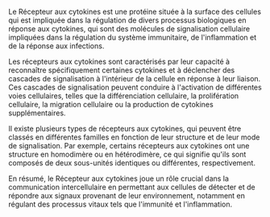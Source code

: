 Le Récepteur aux cytokines est une protéine située à la surface des cellules qui est impliquée dans la régulation de divers processus biologiques en réponse aux cytokines, qui sont des molécules de signalisation cellulaire impliquées dans la régulation du système immunitaire, de l'inflammation et de la réponse aux infections. 

Les récepteurs aux cytokines sont caractérisés par leur capacité à reconnaître spécifiquement certaines cytokines et à déclencher des cascades de signalisation à l'intérieur de la cellule en réponse à leur liaison. Ces cascades de signalisation peuvent conduire à l'activation de différentes voies cellulaires, telles que la différenciation cellulaire, la prolifération cellulaire, la migration cellulaire ou la production de cytokines supplémentaires.

Il existe plusieurs types de récepteurs aux cytokines, qui peuvent être classés en différentes familles en fonction de leur structure et de leur mode de signalisation. Par exemple, certains récepteurs aux cytokines ont une structure en homodimère ou en hétérodimère, ce qui signifie qu'ils sont composés de deux sous-unités identiques ou différentes, respectivement.

En résumé, le Récepteur aux cytokines joue un rôle crucial dans la communication intercellulaire en permettant aux cellules de détecter et de répondre aux signaux provenant de leur environnement, notamment en régulant des processus vitaux tels que l'immunité et l'inflammation.
